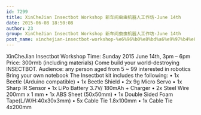 ```yaml
---
id: 7299
title: XinCheJian Insectbot Workshop 新车间虫虫机器人工作坊-June 14th
date: 2015-06-08 18:50:08
author: 23
group: XinCheJian Insectbot Workshop 新车间虫虫机器人工作坊-June 14th
post_name: xinchejian-insectbot-workshop-%e6%96%b0%e8%bd%a6%e9%97%b4%e8%99%ab%e8%99%ab%e6%9c%ba%e5%99%a8%e4%ba%ba%e5%b7%a5%e4%bd%9c%e5%9d%8a-june-14th
---
```


XinCheJian Insectbot Workshop Time: Sunday 2015 June 14th, 3pm – 6pm Price: 300rmb (including materials) Come build your world-destroying INSECTBOT. Audience: any person aged from 5 ~ 99 interested in robotics Bring your own notebook The Insectbot kit includes the following: • 1x Beetle (Arduino compatible) • 1x Beetle Shield • 2x 9g Micro Servo • 1x Sharp IR Sensor • 1x LiPo Battery 3.7V/ 180mAh + Charger • 2x Steel Wire 200mm x 1 mm • 1x ABS Sheet (50x50mm) • 1x Double Sided Foam Tape(L/W/H:40x30x3mm) • 5x Cable Tie 1.8x100mm • 1x Cable Tie 4x200mm